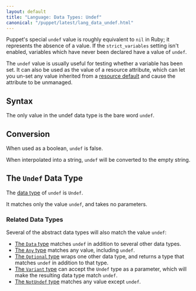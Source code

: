 ```yaml
---
layout: default
title: "Language: Data Types: Undef"
canonical: "/puppet/latest/lang_data_undef.html"
---
```



[resourcedefault]: ./lang_defaults.html
[data type]: ./lang_data_type.html
[data]: ./lang_data_abstract.html#data
[any]: ./lang_data_abstract.html#any
[optional]: ./lang_data_abstract.html#optional
[variant]: ./lang_data_abstract.html#variant
[notundef]: ./lang_data_abstract.html#notundef

Puppet's special `undef` value is roughly equivalent to `nil` in Ruby; it represents the absence of a value. If the `strict_variables` setting isn't enabled, variables which have never been declared have a value of `undef`.

The `undef` value is usually useful for testing whether a variable has been set. It can also be used as the value of a resource attribute, which can let you un-set any value inherited from a [resource default][resourcedefault] and cause the attribute to be unmanaged.

## Syntax

The only value in the undef data type is the bare word `undef`.

## Conversion

When used as a boolean, `undef` is false.

When interpolated into a string, `undef` will be converted to the empty string.

## The `Undef` Data Type

The [data type][] of `undef` is `Undef`.

It matches only the value `undef`, and takes no parameters.


### Related Data Types

Several of the abstract data types will also match the value `undef`:

* [The `Data` type][data] matches `undef` in addition to several other data types.
* [The `Any` type][any] matches any value, including `undef`.
* [The `Optional` type][optional] wraps one other data type, and returns a type that matches `undef` in addition to that type.
* [The `Variant` type][variant] can accept the `Undef` type as a parameter, which will make the resulting data type match `undef`.
* [The `NotUndef` type][notundef] matches any value except `undef`.
